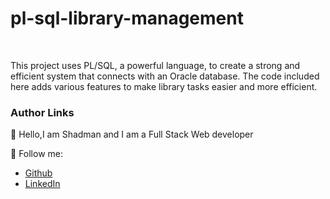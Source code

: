# pl-sql-library-management



  

<br/>

This project uses PL/SQL, a powerful language, to create a strong and efficient system that connects with an Oracle database. The code included here adds various features to make library tasks easier and more efficient.
<br/>




### Author Links  

👋 Hello,I am Shadman and I am a Full Stack Web developer  

🚀 Follow me:  


  - [Github](https://github.com/sakibshadman19)
  - [LinkedIn](https://www.linkedin.com/in/shadmansakib1/)

  


<!-- all link is here -->



